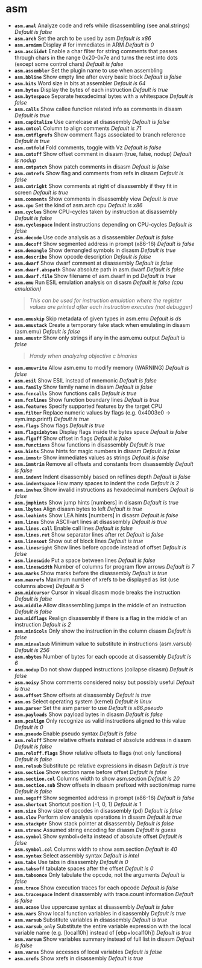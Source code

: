 <!-- TITLE: asm -->

# asm

- **`asm.anal`** Analyze code and refs while disassembling (see anal.strings) _Default is false_
- **`asm.arch`** Set the arch to be used by asm _Default is x86_
- **`asm.armimm`** Display # for immediates in ARM _Default is 0_
- **`asm.asciidot`** Enable a char filter for string comments that passes through chars in the range 0x20-0x7e and turns the rest into dots (except some control chars) _Default is false_
- **`asm.assembler`** Set the plugin name to use when assembling
- **`asm.bbline`** Show empty line after every basic block _Default is false_
- **`asm.bits`** Word size in bits at assembler _Default is 64_
- **`asm.bytes`** Display the bytes of each instruction _Default is true_
- **`asm.bytespace`** Separate hexadecimal bytes with a whitespace _Default is false_
- **`asm.calls`** Show callee function related info as comments in disasm _Default is true_
- **`asm.capitalize`** Use camelcase at disassembly _Default is false_
- **`asm.cmtcol`** Column to align comments _Default is 71_
- **`asm.cmtflgrefs`** Show comment flags associated to branch reference _Default is true_
- **`asm.cmtfold`** Fold comments, toggle with Vz _Default is false_
- **`asm.cmtoff`** Show offset comment in disasm (true, false, nodup) _Default is nodup_
- **`asm.cmtpatch`** Show patch comments in disasm _Default is false_
- **`asm.cmtrefs`** Show flag and comments from refs in disasm _Default is false_
- **`asm.cmtright`** Show comments at right of disassembly if they fit in screen _Default is true_
- **`asm.comments`** Show comments in disassembly view _Default is true_
- **`asm.cpu`** Set the kind of asm.arch cpu _Default is x86_
- **`asm.cycles`** Show CPU-cycles taken by instruction at disassembly _Default is false_
- **`asm.cyclespace`** Indent instructions depending on CPU-cycles _Default is false_
- **`asm.decode`** Use code analysis as a disassembler _Default is false_
- **`asm.decoff`** Show segmented address in prompt (x86-16) _Default is false_
- **`asm.demangle`** Show demangled symbols in disasm _Default is true_
- **`asm.describe`** Show opcode description _Default is false_
- **`asm.dwarf`** Show dwarf comment at disassembly _Default is false_
- **`asm.dwarf.abspath`** Show absolute path in asm.dwarf _Default is false_
- **`asm.dwarf.file`** Show filename of asm.dwarf in pd _Default is true_
- **`asm.emu`** Run ESIL emulation analysis on disasm _Default is false (cpu emulation)_
  > _This can be used for instruction emulation where the register values are printed after each instruction executes (not debugger)_
- **`asm.emuskip`** Skip metadata of given types in asm.emu _Default is ds_
- **`asm.emustack`** Create a temporary fake stack when emulating in disasm (asm.emu) _Default is false_
- **`asm.emustr`** Show only strings if any in the asm.emu output _Default is false_
  > _Handy when analyzing objective c binaries_
- **`asm.emuwrite`** Allow asm.emu to modify memory (WARNING) _Default is false_
- **`asm.esil`** Show ESIL instead of mnemonic _Default is false_
- **`asm.family`** Show family name in disasm _Default is false_
- **`asm.fcncalls`** Show functions calls _Default is true_
- **`asm.fcnlines`** Show function boundary lines _Default is true_
- **`asm.features`** Specify supported features by the target CPU
- **`asm.filter`** Replace numeric values by flags (e.g. 0x4003e0 -> sym.imp.printf) _Default is true_
- **`asm.flags`** Show flags _Default is true_
- **`asm.flagsinbytes`** Display flags inside the bytes space _Default is false_
- **`asm.flgoff`** Show offset in flags _Default is false_
- **`asm.functions`** Show functions in disassembly _Default is true_
- **`asm.hints`** Show hints for magic numbers in disasm _Default is false_
- **`asm.immstr`** Show immediates values as strings _Default is false_
- **`asm.immtrim`** Remove all offsets and constants from disassembly _Default is false_
- **`asm.indent`** Indent disassembly based on reflines depth _Default is false_
- **`asm.indentspace`** How many spaces to indent the code _Default is 2_
- **`asm.invhex`** Show invalid instructions as hexadecimal numbers _Default is false_
- **`asm.jmphints`** Show jump hints [numbers] in disasm _Default is true_
- **`asm.lbytes`** Align disasm bytes to left _Default is true_
- **`asm.leahints`** Show LEA hints [numbers] in disasm _Default is false_
- **`asm.lines`** Show ASCII-art lines at disassembly _Default is true_
- **`asm.lines.call`** Enable call lines _Default is false_
- **`asm.lines.ret`** Show separator lines after ret _Default is false_
- **`asm.linesout`** Show out of block lines _Default is true_
- **`asm.linesright`** Show lines before opcode instead of offset _Default is false_
- **`asm.lineswide`** Put a space between lines _Default is false_
- **`asm.lineswidth`** Number of columns for program flow arrows _Default is 7_
- **`asm.marks`** Show marks before the disassembly _Default is true_
- **`asm.maxrefs`** Maximum number of xrefs to be displayed as list (use columns above) _Default is 5_
- **`asm.midcursor`** Cursor in visual disasm mode breaks the instruction _Default is false_
- **`asm.middle`** Allow disassembling jumps in the middle of an instruction _Default is false_
- **`asm.midflags`** Realign disassembly if there is a flag in the middle of an instruction _Default is 2_
- **`asm.minicols`** Only show the instruction in the column disasm _Default is false_
- **`asm.minvalsub`** Minimum value to substitute in instructions (asm.varsub) _Default is 256_
- **`asm.nbytes`** Number of bytes for each opcode at disassembly _Default is 6_
- **`asm.nodup`** Do not show dupped instructions (collapse disasm) _Default is false_
- **`asm.noisy`** Show comments considered noisy but possibly useful _Default is true_
- **`asm.offset`** Show offsets at disassembly _Default is true_
- **`asm.os`** Select operating system (kernel) _Default is linux_
- **`asm.parser`** Set the asm parser to use _Default is x86.pseudo_
- **`asm.payloads`** Show payload bytes in disasm _Default is false_
- **`asm.pcalign`** Only recognize as valid instructions aligned to this value _Default is 0_
- **`asm.pseudo`** Enable pseudo syntax _Default is false_
- **`asm.reloff`** Show relative offsets instead of absolute address in disasm _Default is false_
- **`asm.reloff.flags`** Show relative offsets to flags (not only functions) _Default is false_
- **`asm.relsub`** Substitute pc relative expressions in disasm _Default is true_
- **`asm.section`** Show section name before offset _Default is false_
- **`asm.section.col`** Columns width to show asm.section _Default is 20_
- **`asm.section.sub`** Show offsets in disasm prefixed with section/map name _Default is false_
- **`asm.segoff`** Show segmented address in prompt (x86-16) _Default is false_
- **`asm.shortcut`** Shortcut position (-1, 0, 1) _Default is 1_
- **`asm.size`** Show size of opcodes in disassembly (pd) _Default is false_
- **`asm.slow`** Perform slow analysis operations in disasm _Default is true_
- **`asm.stackptr`** Show stack pointer at disassembly _Default is false_
- **`asm.strenc`** Assumed string encoding for disasm _Default is guess_
- **`asm.symbol`** Show symbol+delta instead of absolute offset _Default is false_
- **`asm.symbol.col`** Columns width to show asm.section _Default is 40_
- **`asm.syntax`** Select assembly syntax _Default is intel_
- **`asm.tabs`** Use tabs in disassembly _Default is 0_
- **`asm.tabsoff`** tabulate spaces after the offset _Default is 0_
- **`asm.tabsonce`** Only tabulate the opcode, not the arguments _Default is false_
- **`asm.trace`** Show execution traces for each opcode _Default is false_
- **`asm.tracespace`** Indent disassembly with trace.count information _Default is false_
- **`asm.ucase`** Use uppercase syntax at disassembly _Default is false_
- **`asm.vars`** Show local function variables in disassembly _Default is true_
- **`asm.varsub`** Substitute variables in disassembly _Default is true_
- **`asm.varsub_only`** Substitute the entire variable expression with the local variable name (e.g. [local10h] instead of [ebp+local10h]) _Default is true_
- **`asm.varsum`** Show variables summary instead of full list in disasm _Default is false_
- **`asm.varxs`** Show accesses of local variables _Default is false_
- **`asm.xrefs`** Show xrefs in disassembly _Default is true_

<p hidden>asm.anal asm.arch asm.armimm asm.asciidot asm.assembler asm.bbline asm.bits asm.bytes asm.bytespace asm.calls asm.capitalize asm.cmtcol asm.cmtflgrefs asm.cmtfold asm.cmtoff asm.cmtpatch asm.cmtrefs asm.cmtright asm.comments asm.cpu asm.cycles asm.cyclespace asm.decode asm.decoff asm.demangle asm.describe asm.dwarf asm.dwarf.abspath asm.dwarf.file asm.emu asm.emuskip asm.emustack asm.emustr asm.emuwrite asm.esil asm.family asm.fcncalls asm.fcnlines asm.features asm.filter asm.flags asm.flagsinbytes asm.flgoff asm.functions asm.hints asm.immstr asm.immtrim asm.indent asm.indentspace asm.invhex asm.jmphints asm.lbytes asm.leahints asm.lines asm.lines.call asm.lines.ret asm.linesout asm.linesright asm.lineswide asm.lineswidth asm.marks asm.maxrefs asm.midcursor asm.middle asm.midflags asm.minicols asm.minvalsub asm.nbytes asm.nodup asm.noisy asm.offset asm.os asm.parser asm.payloads asm.pcalign asm.pseudo asm.reloff asm.reloff.flags asm.relsub asm.section asm.section.col asm.section.sub asm.segoff asm.shortcut asm.size asm.slow asm.stackptr asm.strenc asm.symbol asm.symbol.col asm.syntax asm.tabs asm.tabsoff asm.tabsonce asm.trace asm.tracespace asm.ucase asm.vars asm.varsub asm.varsub_only asm.varsum asm.varxs asm.xrefs</p>